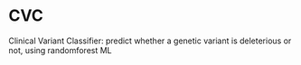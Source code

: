 # CVC
Clinical Variant Classifier: predict whether a genetic variant is deleterious or not, using randomforest ML
